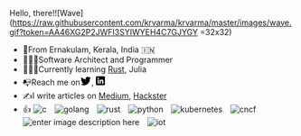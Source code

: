Hello, there!![Wave](https://raw.githubusercontent.com/krvarma/krvarma/master/images/wave.gif?token=AA46XG2P2JWFI3SYIWYEH4C7GJYGY =32x32)

 - 📍From Ernakulam, Kerala, India 🇮🇳 
 - 👨🏻‍💻Software Architect and Programmer
- 🙇🏻‍♂️Currently learning [Rust](https://www.rust-lang.org/), Julia 
- 📭Reach me on[<img src="https://raw.githubusercontent.com/krvarma/krvarma/master/images/twitter.png?token=AA46XG2XUDIZ76U3S3CCDA27GJ7UK">](https://twitter.com/krvma), [<img src="https://raw.githubusercontent.com/krvarma/krvarma/master/images/linkedin.png?token=AA46XG272PH4JYMKPPFV3HS7GJ7XA">](https://www.linkedin.com/in/krvarma)
-  ✍️I write articles on [Medium](https://medium.com/@krvarma), [Hackster](https://www.hackster.io/krvarma) 
- 👍      ![c](https://img.shields.io/badge/code-C/C++-informational?style=flat&logo=%3Cc%3E&logoColor=white&color=2bbc8a)&#8195;![golang](https://img.shields.io/badge/code-Golang-informational?style=flat&logo=%3Cgo%3E&logoColor=white&color=2bbc8a)&#8195;![rust](https://img.shields.io/badge/code-Rust-informational?style=flat&logo=%3Crust%3E&logoColor=white&color=2bbc8a)&#8195;![python](https://img.shields.io/badge/code-Python-informational?style=flat&logo=%3Cpython%3E&logoColor=white&color=2bbc8a)&#8195;![kubernetes](https://img.shields.io/badge/cloud-Kubernetes-informational?style=flat&logo=%3Ckubernetes%3E&logoColor=white&color=2bbc8a)&#8195;![cncf](https://img.shields.io/badge/cloud-Cloud%20Native-informational?style=flat&logo=%3Ccloudnative%3E&logoColor=white&color=2bbc8a)&#8195;![enter image description here](https://img.shields.io/badge/diy-Arduino-informational?style=flat&logo=%3Carduino%3E&logoColor=white&color=2bbc8a)&#8195;![iot](https://img.shields.io/badge/tech-IoT-informational?style=flat&logo=%3Ciot%3E&logoColor=white&color=2bbc8a)
